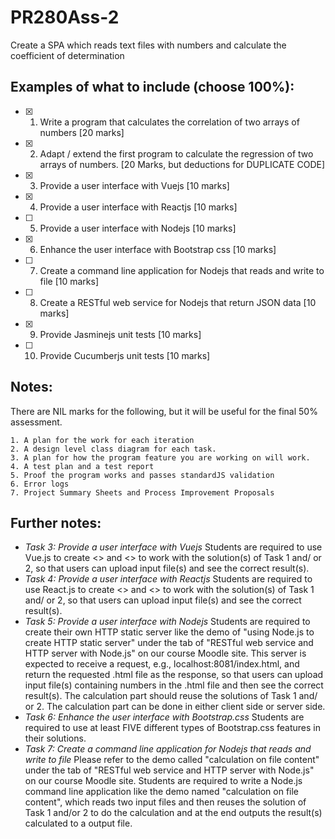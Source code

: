 # PR280Ass-2

Create a SPA which reads text files with numbers and calculate the coefficient of determination

## Examples of what to include (choose 100%):

- [x] 1. Write a program that calculates the correlation of two arrays of numbers [20 marks]
- [x] 2. Adapt / extend the first program to calculate the regression of two arrays of numbers. [20 Marks, but deductions for DUPLICATE CODE]
- [x] 3. Provide a user interface with Vuejs [10 marks]
- [x] 4. Provide a user interface with Reactjs [10 marks]
- [ ] 5. Provide a user interface with Nodejs [10 marks]
- [x] 6. Enhance the user interface with Bootstrap css [10 marks]
- [ ] 7. Create a command line application for Nodejs that reads and write to file [10 marks]
- [ ] 8. Create a RESTful web service for Nodejs that return JSON data [10 marks]
- [x] 9. Provide Jasminejs unit tests [10 marks]
- [ ] 10. Provide Cucumberjs unit tests [10 marks]

## Notes:

There are NIL marks for the following, but it will be useful for the final 50% assessment.

	1. A plan for the work for each iteration
	2. A design level class diagram for each task.
	3. A plan for how the program feature you are working on will work.
	4. A test plan and a test report
	5. Proof the program works and passes standardJS validation
	6. Error logs
	7. Project Summary Sheets and Process Improvement Proposals

## Further notes:
* *Task 3: Provide a user interface with Vuejs*
	Students are required to use Vue.js to create <<View>> and <<Controller>> to work with the solution(s) of Task 1 and/ or 2, so that users can upload input file(s) and see the correct result(s).
* *Task 4: Provide a user interface with Reactjs*
	Students are required to use React.js to create <<View>> and <<Controller>> to work with the solution(s) of Task 1 and/ or 2, so that users can upload input file(s) and see the correct result(s).
* *Task 5: Provide a user interface with Nodejs*
	Students are required to create their own HTTP static server like the demo of "using Node.js to create HTTP static server" under the tab of "RESTful web service and HTTP server with Node.js" on our course Moodle site. This server is expected to receive a request, e.g., localhost:8081/index.html, and return the requested .html file as the response, so that users can upload input file(s) containing numbers in the .html file and then see the correct result(s). The calculation part should reuse the solutions of Task 1 and/ or 2. The calculation part can be done in either client side or server side.
* *Task 6: Enhance the user interface with Bootstrap.css*
	Students are required to use at least FIVE different types of Bootstrap.css features in their solutions.
* *Task 7: Create a command line application for Nodejs that reads and write to file*
	Please refer to the demo called "calculation on file content" under the tab of "RESTful web service and HTTP server with Node.js" on our course Moodle site. Students are required to write a Node.js command line application like the demo named "calculation on file content", which reads two input files and then reuses the solution of Task 1 and/or 2 to do the calculation and at the end outputs the result(s) calculated to a output file.
